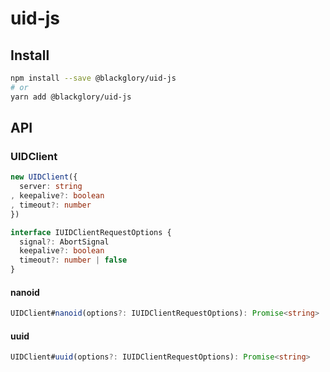 # uid-js

## Install

```sh
npm install --save @blackglory/uid-js
# or
yarn add @blackglory/uid-js
```

## API

### UIDClient

```ts
new UIDClient({
  server: string
, keepalive?: boolean
, timeout?: number
})
```

```ts
interface IUIDClientRequestOptions {
  signal?: AbortSignal
  keepalive?: boolean
  timeout?: number | false
}
```

#### nanoid

```ts
UIDClient#nanoid(options?: IUIDClientRequestOptions): Promise<string>
```

#### uuid

```ts
UIDClient#uuid(options?: IUIDClientRequestOptions): Promise<string>
```

